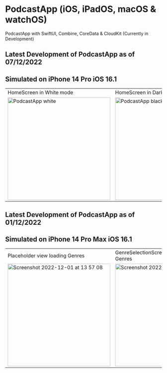 # PodcastApp (iOS, iPadOS, macOS & watchOS)
PodcastApp with SwiftUI, Combine, CoreData &amp; CloudKit (Currently in Development)



## Latest Development of PodcastApp as of 07/12/2022

## Simulated on iPhone 14 Pro iOS 16.1

<table>
  <tr>
    <td>HomeScreen in White mode</td>
    <td>HomeScreen in Dark mode</td>
  </tr>
  <tr>
    <td><img width="330" alt="PodcastApp white" src="https://user-images.githubusercontent.com/91268094/206254835-ebed4461-e073-4eab-a990-aaa55bf1dbaa.png"></td>
    <td>
<img width="330" alt="PodcastApp black" src="https://user-images.githubusercontent.com/91268094/206254865-a026bdb6-129d-4a6c-99c7-489ad4f0d71f.png"></td>
  </tr>
 </table>









## Latest Development of PodcastApp as of 01/12/2022

## Simulated on iPhone 14 Pro Max iOS 16.1

<table>
  <tr>
    <td>Placeholder view loading Genres</td>
    <td>GenreSelectionScreen successfully loaded Genres</td>
  </tr>
  <tr>
    <td><img width="330" alt="Screenshot 2022-12-01 at 13 57 08" src="https://user-images.githubusercontent.com/91268094/205089161-8c520825-2983-4810-85ea-528dbc69cf86.png"></td>
    <td><img width="330" alt="Screenshot 2022-12-01 at 14 01 35" src="https://user-images.githubusercontent.com/91268094/205089174-a97452ff-64f2-40ae-b4fc-b10919162e7f.png"></td>
  </tr>
 </table>
 


